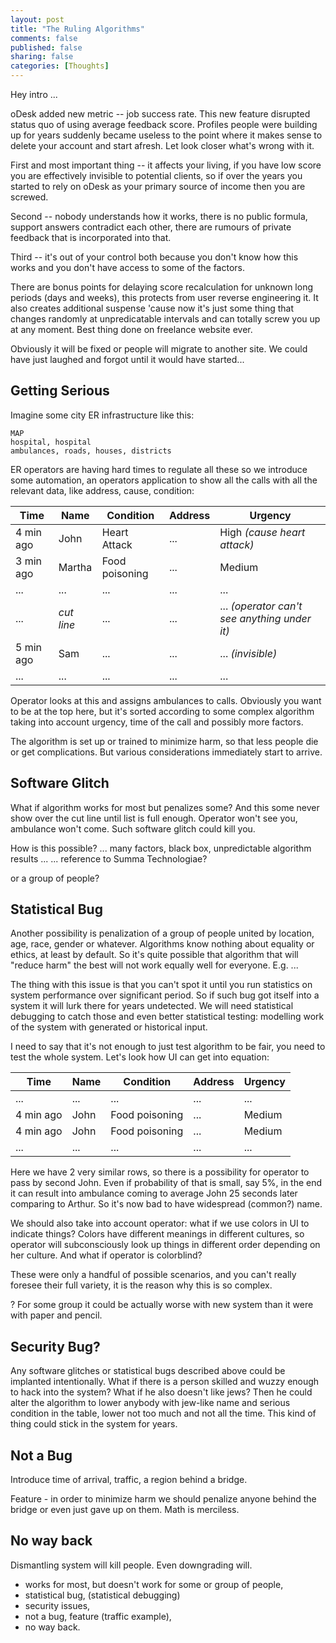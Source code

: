 ```yaml
---
layout: post
title: "The Ruling Algorithms"
comments: false
published: false
sharing: false
categories: [Thoughts]
---
```


Hey intro ...

<!--more-->

oDesk added new metric -- job success rate. This new feature disrupted status quo of using average
feedback score. Profiles people were building up for years suddenly became useless to the point where it makes sense to delete your account and start afresh. Let look closer what's wrong with it.

First and most important thing -- it affects your living, if you have low score you are effectively invisible to potential clients, so if over the years you started to rely on oDesk as your primary source of income then you are screwed.

Second -- nobody understands how it works, there is no public formula, support answers contradict each other, there are rumours of private feedback that is incorporated into that.

Third -- it's out of your control both because you don't know how this works and you don't have access to some of the factors.

There are bonus points for delaying score recalculation for unknown long periods (days and weeks), this protects from user reverse engineering it. It also creates additional suspense 'cause now it's just some thing that changes randomly at unpredicatable intervals and can totally screw you up at any moment. Best thing done on freelance website ever.

Obviously it will be fixed or people will migrate to another site. We could have just laughed and forgot until it would have started...


## Getting Serious

Imagine some city ER infrastructure like this:

```
MAP
hospital, hospital
ambulances, roads, houses, districts
```

ER operators are having hard times to regulate all these so we introduce some automation, an operators application to show all the calls with all the relevant data, like address, cause, condition:

Time | Name | Condition | Address | Urgency |
---- | ---- | --------- | ------- | ------- |
4 min ago | John | Heart Attack | ... | High *(cause heart attack)*
3 min ago | Martha | Food poisoning | ... | Medium
... | ...    | ... | ... | ...
... | *cut line* | ... | ... | ... *(operator can't see anything under it)*
5 min ago | Sam | ... | ... | ... *(invisible)*
... | ...    | ... | ... | ...

Operator looks at this and assigns ambulances to calls. Obviously you want to be at the top here, but it's sorted according to some complex algorithm taking into account urgency, time of the call and possibly more factors.

The algorithm is set up or trained to minimize harm, so that less people die or get complications. But various considerations immediately start to arrive.


## Software Glitch

What if algorithm works for most but penalizes some? And this some never show over the cut line until list is full enough. Operator won't see you, ambulance won't come. Such software glitch could kill you.

How is this possible? ... many factors, black box, unpredictable algorithm results ...
... reference to Summa Technologiae?


 or a group of people?


## Statistical Bug

Another possibility is penalization of a group of people united by location, age, race, gender or whatever. Algorithms know nothing about equality or ethics, at least by default. So it's quite possible that algorithm that will "reduce harm" the best will not work equally well for everyone. E.g. ...

The thing with this issue is that you can't spot it until you run statistics on system performance over significant period. So if such bug got itself into a system it will lurk there for years undetected. We will need statistical debugging to catch those and even better statistical testing: modelling work of the system with generated or historical input.

I need to say that it's not enough to just test algorithm to be fair, you need to test the whole system. Let's look how UI can get into equation:

Time | Name | Condition | Address | Urgency |
---- | ---- | --------- | ------- | ------- |
... | ...    | ... | ... | ...
4 min ago | John | Food poisoning | ... | Medium
4 min ago | John | Food poisoning | ... | Medium
... | ...    | ... | ... | ...
<!-- TODO: large table -->

<!-- a bit later positions could be updated and Johns drawn apart -->

Here we have 2 very similar rows, so there is a possibility for operator to pass by second John.
Even if probability of that is small, say 5%, in the end it can result into ambulance coming to average John 25 seconds later comparing to Arthur. So it's now bad to have widespread (common?) name.

We should also take into account operator: what if we use colors in UI to indicate things? Colors have different meanings in different cultures, so operator will subconsciously look up things in different order depending on her culture. And what if operator is colorblind?

These were only a handful of possible scenarios, and you can't really foresee their full variety,
it is the reason why this is so complex.

? For some group it could be actually worse with new system than it were with paper and pencil.


## Security Bug?

Any software glitches or statistical bugs described above could be implanted intentionally. What if there is a person skilled and wuzzy enough to hack into the system? What if he also doesn't like jews? Then he could alter the algorithm to lower anybody with jew-like name and serious condition in the table, lower not too much and not all the time. This kind of thing could stick in the system for years.


## Not a Bug

Introduce time of arrival, traffic, a region behind a bridge.

Feature - in order to minimize harm we should penalize anyone behind the bridge or even just gave up on them. Math is merciless.


## No way back

Dismantling system will kill people. Even downgrading will.


<!-- Larger system could try to get rid of older people or ... -->


- works for most, but doesn't work for some or group of people,
- statistical bug, (statistical debugging)
- security issues,
- not a bug, feature (traffic example),
- no way back.
